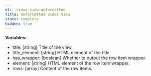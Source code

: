 ```yaml
---
el: .views-view-unformatted
title: Unformatted Views View
state: complete
hidden: true
---
```


__Variables:__
* title: [string] Title of the view.
* title_element: [string] HTML element of the title.
* has_wrapper: [boolean] Whether to output the row item wrapper.
* element: [string] HTML element of the row item wrapper.
* rows: [array] Content of the row items.
